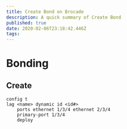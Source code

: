 ```yaml
---
title: Create Bond on Brocade
description: A quick summary of Create Bond
published: true
date: 2020-02-06T23:18:42.446Z
tags: 
---
```


# Bonding

## Create

```
config t
lag <name> dynamic id <id#>
	ports ethernet 1/3/4 ethernet 2/3/4
	primary-port 1/3/4
	deploy
```


